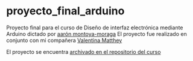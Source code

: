 # proyecto_final_arduino

Proyecto final para el curso de Diseño de interfaz electrónica mediante Arduino dictado por [aarón montoya-moraga](https://github.com/montoyamoraga)
El proyecto fue realizado en conjunto con mi compañera [Valentina Matthey](https://github.com/valematthey)

El proyecto se encuentra [archivado en el repositorio del curso](https://github.com/disenoUChile/aud5i022-2023-1/tree/main/proyecto-final/valematthey)
